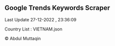 

## Google Trends Keywords Scraper 
 
Last Update 27-12-2022 , 23:36:09

Country List :
VIETNAM.json



© Abdul Muttaqin 
